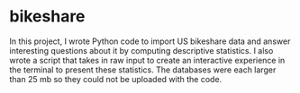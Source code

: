 # bikeshare

In this project, I wrote Python code to import US bikeshare data and answer interesting questions about it by computing descriptive statistics.
I also wrote a script that takes in raw input to create an interactive experience in the terminal to present these statistics.
The databases were each larger than 25 mb so they could not be uploaded with the code.

